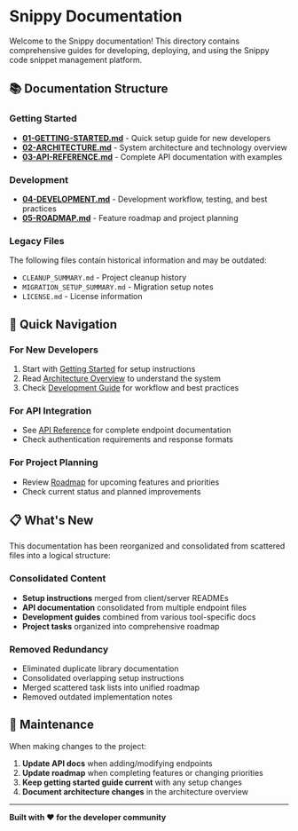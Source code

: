# Snippy Documentation

Welcome to the Snippy documentation! This directory contains comprehensive guides for developing, deploying, and using the Snippy code snippet management platform.

## 📚 Documentation Structure

### Getting Started
- **[01-GETTING-STARTED.md](01-GETTING-STARTED.md)** - Quick setup guide for new developers
- **[02-ARCHITECTURE.md](02-ARCHITECTURE.md)** - System architecture and technology overview
- **[03-API-REFERENCE.md](03-API-REFERENCE.md)** - Complete API documentation with examples

### Development
- **[04-DEVELOPMENT.md](04-DEVELOPMENT.md)** - Development workflow, testing, and best practices
- **[05-ROADMAP.md](05-ROADMAP.md)** - Feature roadmap and project planning

### Legacy Files
The following files contain historical information and may be outdated:
- `CLEANUP_SUMMARY.md` - Project cleanup history
- `MIGRATION_SETUP_SUMMARY.md` - Migration setup notes
- `LICENSE.md` - License information

## 🚀 Quick Navigation

### For New Developers
1. Start with [Getting Started](01-GETTING-STARTED.md) for setup instructions
2. Read [Architecture Overview](02-ARCHITECTURE.md) to understand the system
3. Check [Development Guide](04-DEVELOPMENT.md) for workflow and best practices

### For API Integration
- See [API Reference](03-API-REFERENCE.md) for complete endpoint documentation
- Check authentication requirements and response formats

### For Project Planning
- Review [Roadmap](05-ROADMAP.md) for upcoming features and priorities
- Check current status and planned improvements

## 📋 What's New

This documentation has been reorganized and consolidated from scattered files into a logical structure:

### Consolidated Content
- **Setup instructions** merged from client/server READMEs
- **API documentation** consolidated from multiple endpoint files
- **Development guides** combined from various tool-specific docs
- **Project tasks** organized into comprehensive roadmap

### Removed Redundancy
- Eliminated duplicate library documentation
- Consolidated overlapping setup instructions
- Merged scattered task lists into unified roadmap
- Removed outdated implementation notes

## 🔧 Maintenance

When making changes to the project:
1. **Update API docs** when adding/modifying endpoints
2. **Update roadmap** when completing features or changing priorities
3. **Keep getting started guide current** with any setup changes
4. **Document architecture changes** in the architecture overview

---

**Built with ❤️ for the developer community**
